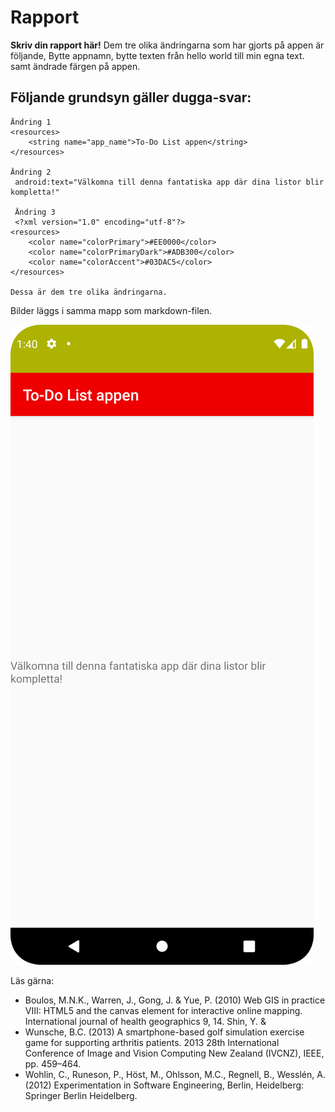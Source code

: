 
# Rapport

**Skriv din rapport här!**
Dem tre olika ändringarna som har gjorts på appen är följande, Bytte appnamn, bytte texten från hello world till min egna text. samt ändrade färgen på appen.


## Följande grundsyn gäller dugga-svar:


```
Ändring 1
<resources>
    <string name="app_name">To-Do List appen</string>
</resources>

Ändring 2 
 android:text="Välkomna till denna fantatiska app där dina listor blir kompletta!"
 
 Ändring 3 
 <?xml version="1.0" encoding="utf-8"?>
<resources>
    <color name="colorPrimary">#EE0000</color>
    <color name="colorPrimaryDark">#ADB300</color>
    <color name="colorAccent">#03DAC5</color>
</resources>

Dessa är dem tre olika ändringarna. 

```

Bilder läggs i samma mapp som markdown-filen.

![](android.png)

Läs gärna:

- Boulos, M.N.K., Warren, J., Gong, J. & Yue, P. (2010) Web GIS in practice VIII: HTML5 and the canvas element for interactive online mapping. International journal of health geographics 9, 14. Shin, Y. &
- Wunsche, B.C. (2013) A smartphone-based golf simulation exercise game for supporting arthritis patients. 2013 28th International Conference of Image and Vision Computing New Zealand (IVCNZ), IEEE, pp. 459–464.
- Wohlin, C., Runeson, P., Höst, M., Ohlsson, M.C., Regnell, B., Wesslén, A. (2012) Experimentation in Software Engineering, Berlin, Heidelberg: Springer Berlin Heidelberg.
